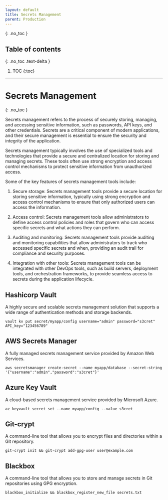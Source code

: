 ```yaml
---
layout: default
title: Secrets Management
parent: Production
---
```


{: .no_toc }

## Table of contents
{: .no_toc .text-delta }

1. TOC
{:toc}

---


# Secrets Management
{: .no_toc }


Secrets management refers to the process of securely storing, managing, and accessing sensitive information, such as passwords, API keys, and other credentials. Secrets are a critical component of modern applications, and their secure management is essential to ensure the security and integrity of the application.

Secrets management typically involves the use of specialized tools and technologies that provide a secure and centralized location for storing and managing secrets. These tools often use strong encryption and access control mechanisms to protect sensitive information from unauthorized access.

Some of the key features of secrets management tools include:

1. Secure storage: Secrets management tools provide a secure location for storing sensitive information, typically using strong encryption and access control mechanisms to ensure that only authorized users can access the information.

2. Access control: Secrets management tools allow administrators to define access control policies and roles that govern who can access specific secrets and what actions they can perform.

3. Auditing and monitoring: Secrets management tools provide auditing and monitoring capabilities that allow administrators to track who accessed specific secrets and when, providing an audit trail for compliance and security purposes.

4. Integration with other tools: Secrets management tools can be integrated with other DevOps tools, such as build servers, deployment tools, and orchestration frameworks, to provide seamless access to secrets during the application lifecycle.


## Hashicorp Vault	

A highly secure and scalable secrets management solution that supports a wide range of authentication methods and storage backends.	

```
vault kv put secret/myapp/config username="admin" password="s3cret" API_key="123456789"
```

## AWS Secrets Manager	

A fully managed secrets management service provided by Amazon Web Services.	

```
aws secretsmanager create-secret --name myapp/database --secret-string '{"username":"admin","password":"s3cret"}'
```


## Azure Key Vault	

A cloud-based secrets management service provided by Microsoft Azure.	


```
az keyvault secret set --name myapp/config --value s3cret
```

## Git-crypt	

A command-line tool that allows you to encrypt files and directories within a Git repository.	

```
git-crypt init && git-crypt add-gpg-user user@example.com
```

## Blackbox	

A command-line tool that allows you to store and manage secrets in Git repositories using GPG encryption.	


```
blackbox_initialize && blackbox_register_new_file secrets.txt
```
